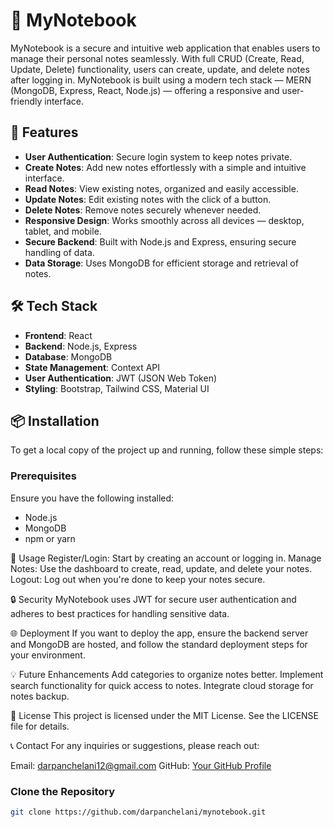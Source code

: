 # 📒 MyNotebook

MyNotebook is a secure and intuitive web application that enables users to manage their personal notes seamlessly. With full CRUD (Create, Read, Update, Delete) functionality, users can create, update, and delete notes after logging in. MyNotebook is built using a modern tech stack — MERN (MongoDB, Express, React, Node.js) — offering a responsive and user-friendly interface.

## 🚀 Features

- **User Authentication**: Secure login system to keep notes private.
- **Create Notes**: Add new notes effortlessly with a simple and intuitive interface.
- **Read Notes**: View existing notes, organized and easily accessible.
- **Update Notes**: Edit existing notes with the click of a button.
- **Delete Notes**: Remove notes securely whenever needed.
- **Responsive Design**: Works smoothly across all devices — desktop, tablet, and mobile.
- **Secure Backend**: Built with Node.js and Express, ensuring secure handling of data.
- **Data Storage**: Uses MongoDB for efficient storage and retrieval of notes.

## 🛠️ Tech Stack

- **Frontend**: React
- **Backend**: Node.js, Express
- **Database**: MongoDB
- **State Management**: Context API
- **User Authentication**: JWT (JSON Web Token)
- **Styling**: Bootstrap, Tailwind CSS, Material UI

## 📦 Installation

To get a local copy of the project up and running, follow these simple steps:

### Prerequisites

Ensure you have the following installed:
- Node.js
- MongoDB
- npm or yarn


📜 Usage
Register/Login: Start by creating an account or logging in.
Manage Notes: Use the dashboard to create, read, update, and delete your notes.
Logout: Log out when you're done to keep your notes secure.

🔒 Security
MyNotebook uses JWT for secure user authentication and adheres to best practices for handling sensitive data.

🌐 Deployment
If you want to deploy the app, ensure the backend server and MongoDB are hosted, and follow the standard deployment steps for your environment.

💡 Future Enhancements
Add categories to organize notes better.
Implement search functionality for quick access to notes.
Integrate cloud storage for notes backup.

📜 License
This project is licensed under the MIT License. See the LICENSE file for details.

📞 Contact
For any inquiries or suggestions, please reach out:

Email: darpanchelani12@gmail.com
GitHub: [Your GitHub Profile](https://github.com/darpanchelani)

### Clone the Repository

```bash
git clone https://github.com/darpanchelani/mynotebook.git



